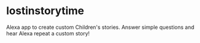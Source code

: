 # lostinstorytime
Alexa app to create custom Children's stories. Answer simple questions and hear Alexa repeat a custom story!
